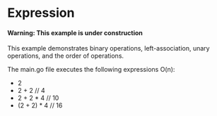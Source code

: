 # Expression
#### Warning: This example is under construction
This example demonstrates binary operations, left-association, unary operations, and the order of operations.

The main.go file executes the following expressions O(n):
- 2
- 2 + 2 // 4
- 2 + 2 * 4 // 10
- (2 + 2) * 4 // 16
